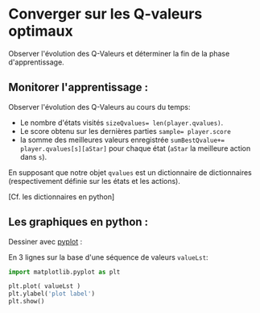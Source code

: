 # Converger sur les Q-valeurs optimaux

Observer l'évolution des Q-Valeurs et déterminer la fin de la phase d'apprentissage.

## Monitorer l'apprentissage :

Observer l'évolution des Q-Valeurs au cours du temps:

- Le nombre d'états visités `sizeQvalues= len(player.qvalues)`.
- Le score obtenu sur les dernières parties `sample= player.score`
- la somme des meilleures valeurs enregistrée `sumBestQvalue+= player.qvalues[s][aStar]` pour chaque état (`aStar` la meilleure action dans `s`).

En supposant que notre objet `qvalues` est un dictionnaire de dictionnaires (respectivement définie sur les états et les actions).

[Cf. les dictionnaires en python]

## Les graphiques en python :

Dessiner avec [pyplot](https://matplotlib.org/stable/tutorials/introductory/pyplot.html) :

En 3 lignes sur la base d'une séquence de valeurs `valueLst`:

```python
import matplotlib.pyplot as plt

plt.plot( valueLst )
plt.ylabel('plot label')
plt.show()
```

<!--
## Retour sur l'apprentissage au 421

Analyse du Q-Learning sur cet exemple et présentation de l'apprentissage basé modèle.

* [Correction](https://raw.githubusercontent.com/ceri-num/module-DUU/master/codes/playerQ.py)
* [Q-Learning on 421](https://raw.githubusercontent.com/ceri-num/module-DUU/master/notions/qlearning421.pdf)
-->